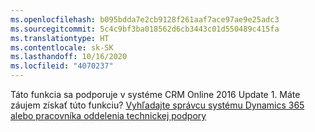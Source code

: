 ```yaml
---
ms.openlocfilehash: b095bdda7e2cb9128f261aaf7ace97ae9e25adc3
ms.sourcegitcommit: 5c4c9bf3ba018562d6cb3443c01d550489c415fa
ms.translationtype: HT
ms.contentlocale: sk-SK
ms.lasthandoff: 10/16/2020
ms.locfileid: "4070237"
---
```

Táto funkcia sa podporuje v systéme CRM Online 2016 Update 1. Máte záujem získať túto funkciu? [Vyhľadajte správcu systému Dynamics 365 alebo pracovníka oddelenia technickej podpory](https://docs.microsoft.com/dynamics365/customerengagement/on-premises/basics/find-administrator-support)
